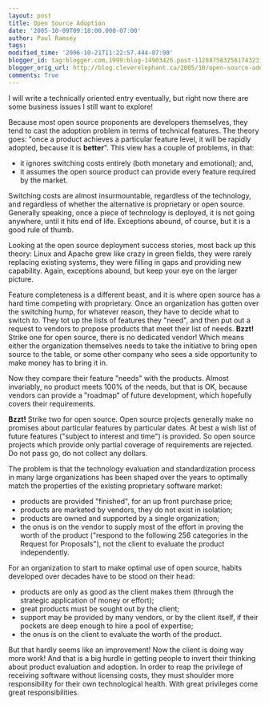 ```yaml
---
layout: post
title: Open Source Adoption
date: '2005-10-09T09:18:00.000-07:00'
author: Paul Ramsey
tags: 
modified_time: '2006-10-21T11:22:57.444-07:00'
blogger_id: tag:blogger.com,1999:blog-14903426.post-112887583256174323
blogger_orig_url: http://blog.cleverelephant.ca/2005/10/open-source-adoption.html
comments: True
---
```


I will write a technically oriented entry eventually, but right now there are some business issues I still want to explore!

Because most open source proponents are developers themselves, they tend to cast the adoption problem in terms of technical features. The theory goes: "once a product achieves a particular feature level, it will be rapidly adopted, because it is **better**". This view has a couple of problems, in that:

* it ignores switching costs entirely (both monetary and emotional); and,
* it assumes the open source product can provide every feature required by the market.

Switching costs are almost insurmountable, regardless of the technology, and regardless of whether the alternative is proprietary or open source. Generally speaking, once a piece of technology is deployed, it is not going anywhere, until it hits end of life. Exceptions abound, of course, but it is a good rule of thumb.

Looking at the open source deployment success stories, most back up this theory: Linux and Apache grew like crazy in green fields, they were rarely replacing existing systems, they were filling in gaps and providing new capability. Again, exceptions abound, but keep your eye on the larger picture.

Feature completeness is a different beast, and it is where open source has a hard time competing with proprietary. Once an organization has gotten over the switching hump, for whatever reason, they have to decide what to switch *to*. They tot up the lists of features they "need", and then put out a request to vendors to propose products that meet their list of needs. **Bzzt!** Strike one for open source, there is no dedicated vendor! Which means either the organization themselves needs to take the initiative to bring open source to the table, or some other company who sees a side opportunity to make money has to bring it in.

Now they compare their feature "needs" with the products. Almost invariably, no product meets 100% of the needs, but that is OK, because vendors can provide a "roadmap" of future development, which hopefully covers their requirements.

**Bzzt!** Strike two for open source. Open source projects generally make no promises about particular features by particular dates. At best a wish list of future features ("subject to interest and time") is provided. So open source projects which provide only partial coverage of requirements are rejected. Do not pass go, do not collect any dollars.

The problem is that the technology evaluation and standardization process in many large organizations has been shaped over the years to optimally match the properties of the existing proprietary software market:

* products are provided "finished", for an up front purchase price;
* products are marketed by vendors, they do not exist in isolation;
* products are owned and supported by a single organization;  
* the onus is on the vendor to supply most of the effort in proving the worth of the product ("respond to the following 256 categories in the Request for Proposals"), not the client to evaluate the product independently.

For an organization to start to make optimal use of open source, habits developed over decades have to be stood on their head:

* products are only as good as the client makes them (through the strategic application of money or effort);
* great products must be sought out by the client;
* support may be provided by many vendors, or by the client itself, if their pockets are deep enough to hire a pool of expertise;
* the onus is on the client to evaluate the worth of the product.

But that hardly seems like an improvement! Now the client is doing way more work! And that is a big hurdle in getting people to invert their thinking about product evaluation and adoption. In order to reap the privilege of receiving software without licensing costs, they must shoulder more responsibility for their own technological health. With great privileges come great responsibilities.